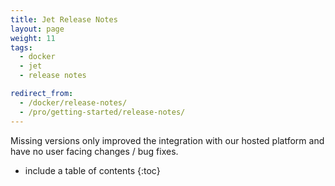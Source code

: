 ```yaml
---
title: Jet Release Notes
layout: page
weight: 11
tags:
  - docker
  - jet
  - release notes

redirect_from:
  - /docker/release-notes/
  - /pro/getting-started/release-notes/
---
```


<div class="info-block">
Missing versions only improved the integration with our hosted platform and have no user facing changes / bug fixes.
</div>

* include a table of contents
{:toc}
